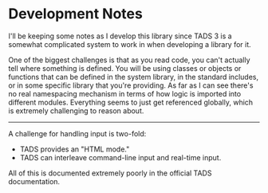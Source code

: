 # Development Notes

I'll be keeping some notes as I develop this library since TADS 3 is a somewhat complicated system to work in when developing a library for it.

One of the biggest challenges is that as you read code, you can't actually tell where something is defined. You will be using classes or objects or functions that can be defined in the system library, in the standard includes, or in some specific library that you're providing. As far as I can see there's no real namespacing mechanism in terms of how logic is imported into different modules. Everything seems to just get referenced globally, which is extremely challenging to reason about.

----

A challenge for handling input is two-fold:

- TADS provides an "HTML mode."
- TADS can interleave command-line input and real-time input.

All of this is documented extremely poorly in the official TADS documentation.
